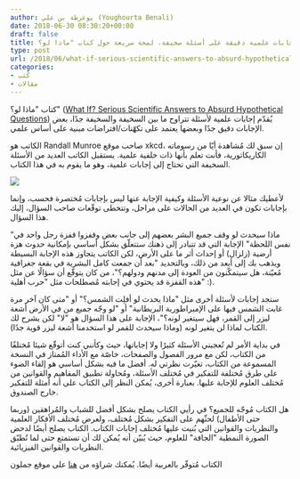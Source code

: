```yaml
---
author: يوغرطة بن علي (Youghourta Benali)
date: 2018-06-30 08:30:20+00:00
draft: false
title: إجابات علمية دقيقة على أسئلة سخيفة، لمحة سريعة حول كتاب "ماذا لو؟" What if
type: post
url: /2018/06/what-if-serious-scientific-answers-to-absurd-hypothetical-questions/
categories:
- كُتب
- مقالات
---
```


كتاب "ماذا لو؟" ([What If? Serious Scientific Answers to Absurd Hypothetical Questions](https://www.amazon.com/What-International-Scientific-Hypothetical-Questions/dp/0544456866)) يُقدّم إجابات علمية لأسئلة تتراوح ما بين السخيفة والسخيفة جدًا، بعض الإجابات دقيق جدًا وبعضها يعتمد على تكهّنات/افتراضات مبنية على أساس علمي.




الكاتب هو Randall Munroe صاحب موقع xkcd، إن سبق لك مُشاهدة أيّا من رسوماته الكاريكاتورية، فأنت تعلم بأنها ذات خلفية علمية. يستقبل الكاتب العديد من الأسئلة السخيفة التي تحتاج إلى إجابات علمية، وهو ما يقوم به في هذا الكتاب.




[![](https://www.it-scoop.com/wp-content/uploads/2018/06/what-if.jpg)
](https://www.it-scoop.com/2018/06/%d8%a5%d8%ac%d8%a7%d8%a8%d8%a7%d8%aa-%d8%b9%d9%84%d9%85%d9%8a%d8%a9-%d8%af%d9%82%d9%8a%d9%82%d8%a9-%d8%b9%d9%84%d9%89-%d8%a3%d8%b3%d8%a6%d9%84%d8%a9-%d8%b3%d8%ae%d9%8a%d9%81%d8%a9%d8%8c-%d9%84%d9%85/what-if/)




لأعطيك مثالا عن نوعية الأسئلة وكيفية الإجابة عنها ليس بإجابات مُختصرة فحسب، وإنما بإجابات تكون في العديد من الحالات على مراحل، وتتخطى توقّعات صاحب السؤال، إليك هذا السؤال.




“ماذا سيحدث لو وقف جميع البشر بعضهم إلى جانب بعض وقفزوا قفزة رجل واحد في نفس اللحظة" الإجابة التي قد تتبادر إلى ذهنك ستتعلّق بشكل أساسي بإمكانية حدوث هزة أرضية (زلزال) أو إحداث أثر ما على الأرض، لكن الكاتب يتجاوز هذه الإجابة البسيطة ويذهب بك إلى أبعد من ذلك، وبالتحديد "بعد أن جمعت كامل البشرية في بقعة جغرافية مُعيّنة، هل سيتمكّنون من العودة إلى مدنهم ودولهم؟"، من كان يتوقّع أن سؤالًا عن مثل هذه القفزة قد يحتوي في إجابته مُصطلحات مثل "حرب أهلية" :).




ستجد إجابات لأسئلة أخرى مثل "ماذا يحدث لو أفلِت الشمس؟" أو "متى كان آخر مرة غابت الشمس فيها على الإمبراطورية البريطانية" أو "لو وجّه جميع من في الأرض أشعة ليزر إلى القمر، فهل سيتغير لونه؟"، الإجابة على هذا السؤال هو "لا" لكن يشرح لك الكتاب لماذا لن يتغير لونه (وماذا سيحدث للقمر لو استخدمنا أشعة ليزر قوية جدًا).




في بداية الأمر لم تُعجبني الأسئلة كثيرًا ولا إجاباتها، حيث وكأنني كنت أتوقّع شيئا مُختلفًا من الكتاب، لكن مع مرور الفصول والصفحات، خاصّة مع الأداء المُمتاز في النسخة المسموعة من الكتاب، تغيّرت نظرتي له. أفضل ما فيه بشكل أساسي هو إلقاء الضوء على طرق مُختلفة للتفكير في مُختلف الأسئلة، ومُحاولة تطبيق المفاهيم والقوانين من مُختلف العلوم للإجابة عليها. بعبارة أخرى، يُمكن النظر إلى الكتاب على أنه أمثلة للتفكير خارج الصندوق.




هل الكتاب مُوجّه للجميع؟ في رأيي الكتاب يصلح بشكل أفضل للشباب والمُراهقين (وربما حتى الأطفال) لحثّهم على التفكير بشكل مُختلف، ولعرض مُختلف الأفكار العلمية والنظريات والقوانين التي بُنيت عليها مُختلف إجابات الكتاب. الكتاب يصلح أيضًا لدحض الصورة النمطية "الجافة" للعلوم، حيث يُبيّن أنه يُمكن لك أن تستمتع حتى لما تُطبّق النظريات والقوانين الفيزيائية.




الكتاب مُتوفّر بالعربية أيضًا. يُمكنك شراؤه من [هنا](http://jamalon.com/ar/1029891.html) على موقع جملون
